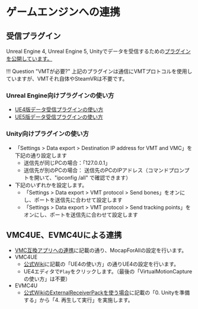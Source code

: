 # ゲームエンジンへの連携

## 受信プラグイン

Unreal Engine 4, Unreal Engine 5, Unityでデータを受信するための[プラグインを公開しています。](https://booth.pm/ja/items/3026430)

!!! Question "VMTが必要?"
    上記のプラグインは通信にVMTプロトコルを使用していますが、VMTそれ自体やSteamVRは不要です。

### Unreal Engine向けプラグインの使い方
- [UE4版データ受信プラグインの使い方](https://github.com/Akiya-Research-Institute/MocapForAll-Receiver-Plugin-for-UE4/wiki)
- [UE5版データ受信プラグインの使い方](https://github.com/Akiya-Research-Institute/MocapForAll-Receiver-Plugin-for-UE5/wiki)

### Unity向けプラグインの使い方
  - 「Settings > Data export > Destination IP address for VMT and VMC」を下記の通り設定します
      - 送信先が同じPCの場合：「127.0.0.1」
      - 送信先が別のPCの場合： 送信先のPCのIPアドレス（コマンドプロンプトを開いて、"ipconfig /all" で確認できます）
  - 下記のいずれかを設定します。
      - 「Settings > Data export > VMT protocol > Send bones」をオンにし、ポートを送信先に合わせて設定します
      - 「Settings > Data export > VMT protocol > Send tracking points」をオンにし、ポートを送信先に合わせて設定します

## VMC4UE、EVMC4Uによる連携
- [VMC互換アプリへの連携](../to-vmc-marionette)に記載の通り、MocapForAllの設定を行います。
- VMC4UE
    - [公式Wiki](https://github.com/HAL9HARUKU/VMC4UE/wiki#ue4-の使い方)に記載の「UE4の使い方」の通りUE4の設定を行います。
    - UE4エディタで`Play`をクリックします。（最後の「VirtualMotionCapture の使い方」は不要）
- EVMC4U
    - [公式WikiのExternalReceiverPackを使う場合](https://github.com/gpsnmeajp/EasyVirtualMotionCaptureForUnity/wiki/How-to-use#externalreceiverpack%E3%82%92%E4%BD%BF%E3%81%86%E5%A0%B4%E5%90%88%E3%81%8B%E3%82%93%E3%81%9F%E3%82%93)に記載の「0. Unityを準備する」から「4. 再生して実行」を実施します。